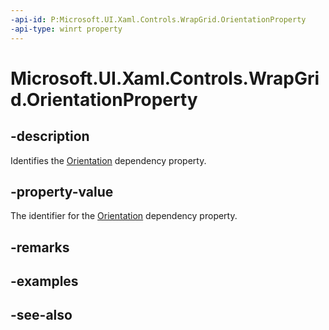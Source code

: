 ```yaml
---
-api-id: P:Microsoft.UI.Xaml.Controls.WrapGrid.OrientationProperty
-api-type: winrt property
---
```


<!-- Property syntax
public Windows.UI.Xaml.DependencyProperty OrientationProperty { get; }
-->

# Microsoft.UI.Xaml.Controls.WrapGrid.OrientationProperty

## -description
Identifies the [Orientation](wrapgrid_orientation.md) dependency property.

## -property-value
The identifier for the [Orientation](wrapgrid_orientation.md) dependency property.

## -remarks

## -examples

## -see-also
